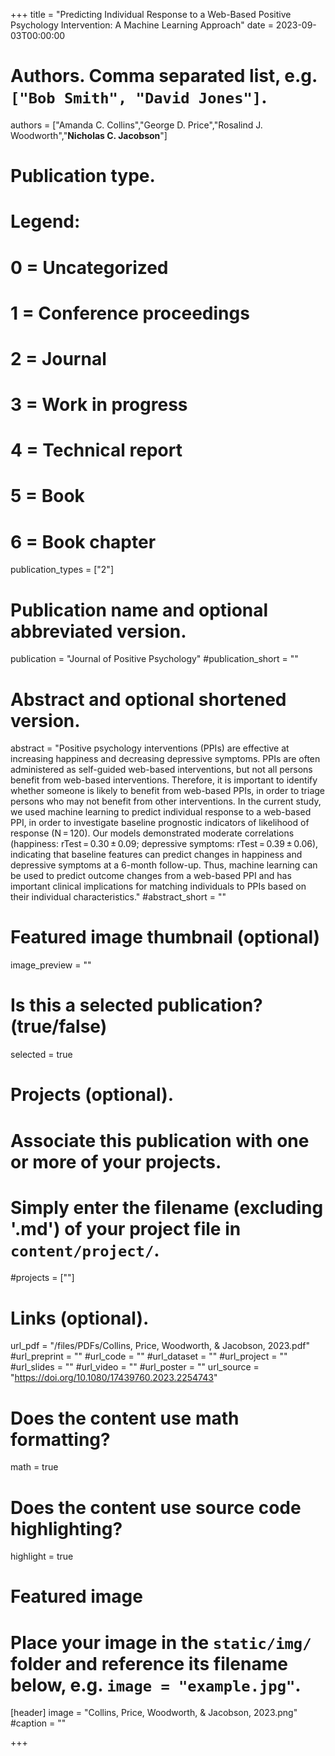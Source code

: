 +++
title = "Predicting Individual Response to a Web-Based Positive Psychology Intervention: A Machine Learning Approach"
date = 2023-09-03T00:00:00

# Authors. Comma separated list, e.g. `["Bob Smith", "David Jones"]`.
authors = ["Amanda C. Collins","George D. Price","Rosalind J. Woodworth","**Nicholas C. Jacobson**"]

# Publication type.
# Legend:
# 0 = Uncategorized
# 1 = Conference proceedings
# 2 = Journal
# 3 = Work in progress
# 4 = Technical report
# 5 = Book
# 6 = Book chapter
publication_types = ["2"]

# Publication name and optional abbreviated version.
publication = "Journal of Positive Psychology"
#publication_short = ""

# Abstract and optional shortened version.
abstract = "Positive psychology interventions (PPIs) are effective at increasing happiness and decreasing depressive symptoms. PPIs are often administered as self-guided web-based interventions, but not all persons benefit from web-based interventions. Therefore, it is important to identify whether someone is likely to benefit from web-based PPIs, in order to triage persons who may not benefit from other interventions. In the current study, we used machine learning to predict individual response to a web-based PPI, in order to investigate baseline prognostic indicators of likelihood of response (N = 120). Our models demonstrated moderate correlations (happiness: rTest = 0.30 ± 0.09; depressive symptoms: rTest = 0.39 ± 0.06), indicating that baseline features can predict changes in happiness and depressive symptoms at a 6-month follow-up. Thus, machine learning can be used to predict outcome changes from a web-based PPI and has important clinical implications for matching individuals to PPIs based on their individual characteristics."
#abstract_short = ""

# Featured image thumbnail (optional)
image_preview = ""

# Is this a selected publication? (true/false)
selected = true

# Projects (optional).
#   Associate this publication with one or more of your projects.
#   Simply enter the filename (excluding '.md') of your project file in `content/project/`.
#projects = [""]

# Links (optional).
url_pdf = "/files/PDFs/Collins, Price, Woodworth, & Jacobson, 2023.pdf"
#url_preprint = ""
#url_code = ""
#url_dataset = ""
#url_project = ""
#url_slides = ""
#url_video = ""
#url_poster = ""
url_source = "https://doi.org/10.1080/17439760.2023.2254743"

# Does the content use math formatting?
math = true

# Does the content use source code highlighting?
highlight = true

# Featured image
# Place your image in the `static/img/` folder and reference its filename below, e.g. `image = "example.jpg"`.
[header]
image = "Collins, Price, Woodworth, & Jacobson, 2023.png"
#caption = ""

+++
